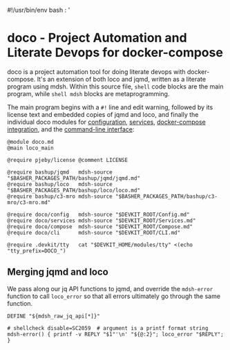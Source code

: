 #!/usr/bin/env bash
: '
<!-- ex: set syntax=markdown : '; eval "$(mdsh -E "$BASH_SOURCE")"; # -->

# doco - Project Automation and Literate Devops for docker-compose

doco is a project automation tool for doing literate devops with docker-compose.  It's an extension of both loco and jqmd, written as a literate program using mdsh.  Within this source file, `shell` code blocks are the main program, while `shell mdsh` blocks are metaprogramming.

The main program begins with a `#!` line and edit warning, followed by its license text and embedded copies of jqmd and loco, and finally the individual doco modules for [configuration](Config.md), [services](Services.md), [docker-compose integration](Compose.md), and the [command-line interface](CLI.md):

```shell mdsh
@module doco.md
@main loco_main

@require pjeby/license @comment LICENSE

@require bashup/jqmd   mdsh-source "$BASHER_PACKAGES_PATH/bashup/jqmd/jqmd.md"
@require bashup/loco   mdsh-source "$BASHER_PACKAGES_PATH/bashup/loco/loco.md"
@require bashup/c3-mro mdsh-source "$BASHER_PACKAGES_PATH/bashup/c3-mro/c3-mro.md"

@require doco/config   mdsh-source "$DEVKIT_ROOT/Config.md"
@require doco/services mdsh-source "$DEVKIT_ROOT/Services.md"
@require doco/compose  mdsh-source "$DEVKIT_ROOT/Compose.md"
@require doco/cli      mdsh-source "$DEVKIT_ROOT/CLI.md"

@require .devkit/tty   cat "$DEVKIT_HOME/modules/tty" <(echo "tty_prefix=DOCO_")
```

## Merging jqmd and loco

We pass along our jq API functions to jqmd, and override the `mdsh-error` function to call `loco_error` so that all errors ultimately go through the same function.

```shell
DEFINE "${mdsh_raw_jq_api[*]}"

# shellcheck disable=SC2059  # argument is a printf format string
mdsh-error() { printf -v REPLY "$1"'\n' "${@:2}"; loco_error "$REPLY"; }
```
